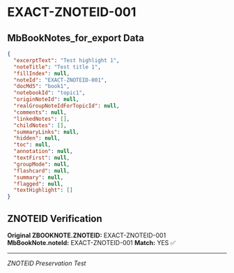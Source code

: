# EXACT-ZNOTEID-001

## MbBookNotes_for_export Data

```json
{
  "excerptText": "Test highlight 1",
  "noteTitle": "Test title 1",
  "fillIndex": null,
  "noteId": "EXACT-ZNOTEID-001",
  "docMd5": "book1",
  "notebookId": "topic1",
  "originNoteId": null,
  "realGroupNoteIdForTopicId": null,
  "comments": null,
  "linkedNotes": [],
  "childNotes": [],
  "summaryLinks": null,
  "hidden": null,
  "toc": null,
  "annotation": null,
  "textFirst": null,
  "groupMode": null,
  "flashcard": null,
  "summary": null,
  "flagged": null,
  "textHighlight": []
}
```

## ZNOTEID Verification

**Original ZBOOKNOTE.ZNOTEID:** EXACT-ZNOTEID-001
**MbBookNote.noteId:** EXACT-ZNOTEID-001
**Match:** YES ✅

---
*ZNOTEID Preservation Test*